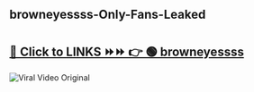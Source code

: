 
 ## browneyessss-Only-Fans-Leaked

# <h2><a href="https://clipsfans.com/browneyessss&ref=git">🔗 Click to LINKS ⏩⏩ 👉 🟢 browneyessss </a></h2>

<a href="https://clipsfans.com/browneyessss&ref=git" rel="nofollow" data-target="animated-image.originalLink"><img src="https://i.ibb.co.com/xMMVF88/686577567.gif" alt="Viral Video Original" style="max-width: 100%; display: inline-block;" data-target="animated-image.originalImage"></a>
